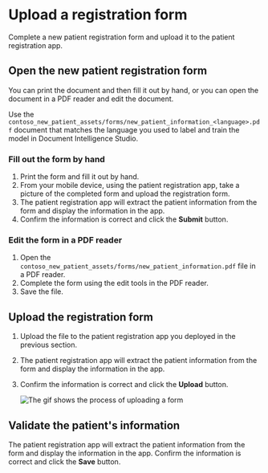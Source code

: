# Upload a registration form

Complete a new patient registration form and upload it to the patient registration app.

## Open the new patient registration form

You can print the document and then fill it out by hand, or you can open the document in a PDF reader and edit the document. 

Use the `contoso_new_patient_assets/forms/new_patient_information_<language>.pdf` document that matches the language you used to label and train the model in Document Intelligence Studio.

### Fill out the form by hand

1. Print the form and fill it out by hand.
1. From your mobile device, using the patient registration app, take a picture of the completed form and upload the registration form.
1. The patient registration app will extract the patient information from the form and display the information in the app.
1. Confirm the information is correct and click the **Submit** button.

### Edit the form in a PDF reader

1. Open the `contoso_new_patient_assets/forms/new_patient_information.pdf` file in a PDF reader.
1. Complete the form using the edit tools in the PDF reader.
1. Save the file.

## Upload the registration form

1. Upload the file to the patient registration app you deployed in the previous section.
1. The patient registration app will extract the patient information from the form and display the information in the app.
1. Confirm the information is correct and click the **Upload** button. 

    ![The gif shows the process of uploading a form](./img/basic-workflow.gif)

## Validate the patient's information

The patient registration app will extract the patient information from the form and display the information in the app. Confirm the information is correct and click the **Save** button.
